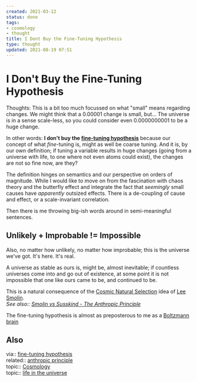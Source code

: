 ```yaml
---
created: 2021-03-12
status: done
tags:
- cosmology
- thought
title: I Dont Buy the Fine-Tuning Hypothesis
type: thought
updated: 2021-08-19 07:51
---
```

   
# I Don't Buy the Fine-Tuning Hypothesis   
   
Thoughts: This is a bit too much focussed on what "small" means regarding changes. We might think that a 0.00001 change is small, but… The universe is in a sense scale-less, so you could consider even 0.0000000001 to be a huge change.   
   
In other words: **I don't buy the [fine-tuning hypothesis](/not_created.md)** because our concept of what *fine*-tuning is, might as well be coarse tuning. And it is, by our own definition; if tuning a variable results in huge changes (going from a universe with life, to one where not even atoms could exist), the changes are not so fine now, are they?   
   
The definition hinges on semantics and our perspective on orders of magnitude. While I would like to move on from the fascination with chaos theory and the butterfly effect and integrate the fact that *seemingly* small causes have *apparently* outsized effects. There is a de-coupling of cause and effect, or a scale-invariant correlation.   
   
Then there is me throwing big-ish words around in semi-meaningful sentences.   
   
   
## Unlikely + Improbable != Impossible   
   
Also, no matter how unlikely, no matter how improbable; this is the universe we've got. It's here. It's real.   
   
A universe as stable as ours is, might be, almost inevitable; if countless universes come into and go out of existence, at some point it is not impossible that one like ours came to be, and continued to be.   
   
This is a natural consequence of the [Cosmic Natural Selection](/not_created.md) idea of [Lee Smolin](/not_created.md).   
*See also:: [Smolin vs Susskind - The Anthropic Principle](/not_created.md)*   
   
The fine-tuning hypothesis is almost as preposterous to me as a [Boltzmann brain](/not_created.md)   
   
   
   
## Also   
via:: [fine-tuning hypothesis](/not_created.md)   
related:: [anthropic principle](/not_created.md)   
topic:: [Cosmology](/not_created.md)   
topic:: [life in the universe](/not_created.md)